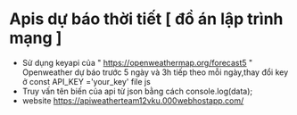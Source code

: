 # Apis dự báo thời tiết [ đồ án lập trình mạng ]
- Sử dụng keyapi của " https://openweathermap.org/forecast5 " Openweather dự báo trước 5 ngày và 3h tiếp theo mỗi ngày,thay đổi key ở const API_KEY ='your_key' file js
- Truy vấn tên biến của api từ json bằng cách console.log(data); 
- website https://apiweatherteam12vku.000webhostapp.com/

